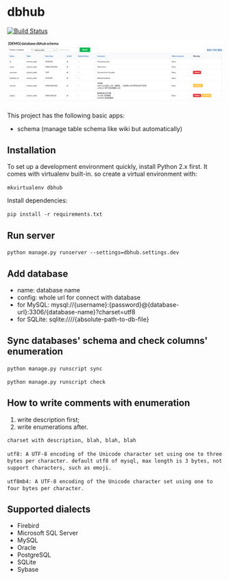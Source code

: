 # dbhub

[![Build Status](https://travis-ci.org/huifenqi/dbhub.png?branch=master)](https://travis-ci.org/huifenqi/dbhub)

![demo](./screenshoot.png)

This project has the following basic apps:

* schema (manage table schema like wiki but automatically)

## Installation

To set up a development environment quickly, install Python 2.x first. It
comes with virtualenv built-in. so create a virtual environment with:

`mkvirtualenv dbhub`

Install dependencies:

`pip install -r requirements.txt`

## Run server

`python manage.py runserver --settings=dbhub.settings.dev`

## Add database

* name: database name
* config: whole url for connect with database
* for MySQL: mysql://{username}:{password}@{database-url}:3306/{database-name}?charset=utf8
* for SQLite: sqlite:////{absolute-path-to-db-file}

## Sync databases' schema and check columns' enumeration

`python manage.py runscript sync`

`python manage.py runscript check`

## How to write comments with enumeration

1. write description first;
2. write enumerations after.

```
charset with description, blah, blah, blah

utf8: A UTF-8 encoding of the Unicode character set using one to three bytes per character. default utf8 of mysql, max length is 3 bytes, not support characters, such as emoji.

utf8mb4: A UTF-8 encoding of the Unicode character set using one to four bytes per character.

```

## Supported dialects

* Firebird
* Microsoft SQL Server
* MySQL
* Oracle
* PostgreSQL
* SQLite
* Sybase
